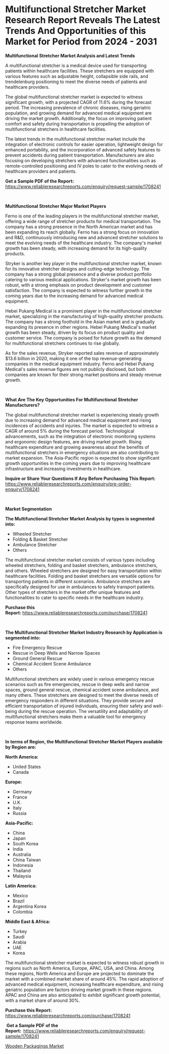 <p><h1>Multifunctional Stretcher Market Research Report Reveals The Latest Trends And Opportunities of this Market for Period from 2024 - 2031</h1></p><p><strong>Multifunctional Stretcher Market Analysis and Latest Trends</strong></p>
<p><p>A multifunctional stretcher is a medical device used for transporting patients within healthcare facilities. These stretchers are equipped with various features such as adjustable height, collapsible side rails, and trendelenburg positioning to meet the diverse needs of patients and healthcare providers.</p><p>The global multifunctional stretcher market is expected to witness significant growth, with a projected CAGR of 11.6% during the forecast period. The increasing prevalence of chronic diseases, rising geriatric population, and growing demand for advanced medical equipment are driving the market growth. Additionally, the focus on improving patient comfort and safety during transportation is propelling the adoption of multifunctional stretchers in healthcare facilities.</p><p>The latest trends in the multifunctional stretcher market include the integration of electronic controls for easier operation, lightweight design for enhanced portability, and the incorporation of advanced safety features to prevent accidents during patient transportation. Manufacturers are also focusing on developing stretchers with advanced functionalities such as remote-controlled positioning and IV poles to cater to the evolving needs of healthcare providers and patients.</p></p>
<p><strong>Get a Sample PDF of the Report:&nbsp;</strong> <a href="https://www.reliableresearchreports.com/enquiry/request-sample/1708241">https://www.reliableresearchreports.com/enquiry/request-sample/1708241</a></p>
<p>&nbsp;</p>
<p><strong>Multifunctional Stretcher Major Market Players</strong></p>
<p><p>Ferno is one of the leading players in the multifunctional stretcher market, offering a wide range of stretcher products for medical transportation. The company has a strong presence in the North American market and has been expanding its reach globally. Ferno has a strong focus on innovation and R&D, continuously introducing new and advanced stretcher solutions to meet the evolving needs of the healthcare industry. The company's market growth has been steady, with increasing demand for its high-quality products.</p><p>Stryker is another key player in the multifunctional stretcher market, known for its innovative stretcher designs and cutting-edge technology. The company has a strong global presence and a diverse product portfolio catering to various medical applications. Stryker's market growth has been robust, with a strong emphasis on product development and customer satisfaction. The company is expected to witness further growth in the coming years due to the increasing demand for advanced medical equipment.</p><p>Hebei Pukang Medical is a prominent player in the multifunctional stretcher market, specializing in the manufacturing of high-quality stretcher products. The company has a strong foothold in the Asian market and is gradually expanding its presence in other regions. Hebei Pukang Medical's market growth has been steady, driven by its focus on product quality and customer service. The company is poised for future growth as the demand for multifunctional stretchers continues to rise globally.</p><p>As for the sales revenue, Stryker reported sales revenue of approximately $13.6 billion in 2020, making it one of the top revenue-generating companies in the medical equipment industry. Ferno and Hebei Pukang Medical's sales revenue figures are not publicly disclosed, but both companies are known for their strong market positions and steady revenue growth.</p></p>
<p>&nbsp;</p>
<p><strong>What Are The Key Opportunities For Multifunctional Stretcher Manufacturers?</strong></p>
<p><p>The global multifunctional stretcher market is experiencing steady growth due to increasing demand for advanced medical equipment and rising incidences of accidents and injuries. The market is expected to witness a CAGR of around 5% during the forecast period. Technological advancements, such as the integration of electronic monitoring systems and ergonomic design features, are driving market growth. Rising healthcare expenditure and growing awareness about the benefits of multifunctional stretchers in emergency situations are also contributing to market expansion. The Asia-Pacific region is expected to show significant growth opportunities in the coming years due to improving healthcare infrastructure and increasing investments in healthcare.</p></p>
<p><strong>Inquire or Share Your Questions If Any Before Purchasing This Report:</strong> <a href="https://www.reliableresearchreports.com/enquiry/pre-order-enquiry/1708241">https://www.reliableresearchreports.com/enquiry/pre-order-enquiry/1708241</a></p>
<p>&nbsp;</p>
<p><strong>Market Segmentation</strong></p>
<p><strong>The Multifunctional Stretcher Market Analysis by types is segmented into:</strong></p>
<p><ul><li>Wheeled Stretcher</li><li>Folding & Basket Stretcher</li><li>Ambulance Stretcher</li><li>Others</li></ul></p>
<p><p>The multifunctional stretcher market consists of various types including wheeled stretchers, folding and basket stretchers, ambulance stretchers, and others. Wheeled stretchers are designed for easy transportation within healthcare facilities. Folding and basket stretchers are versatile options for transporting patients in different scenarios. Ambulance stretchers are specifically designed for use in ambulances to safely transport patients. Other types of stretchers in the market offer unique features and functionalities to cater to specific needs in the healthcare industry.</p></p>
<p><strong>Purchase this Report:&nbsp;</strong><a href="https://www.reliableresearchreports.com/purchase/1708241">https://www.reliableresearchreports.com/purchase/1708241</a></p>
<p>&nbsp;</p>
<p><strong>The Multifunctional Stretcher Market Industry Research by Application is segmented into:</strong></p>
<p><ul><li>Fire Emergency Rescue</li><li>Rescue in Deep Wells and Narrow Spaces</li><li>Ground General Rescue</li><li>Chemical Accident Scene Ambulance</li><li>Others</li></ul></p>
<p><p>Multifunctional stretchers are widely used in various emergency rescue scenarios such as fire emergencies, rescue in deep wells and narrow spaces, ground general rescue, chemical accident scene ambulance, and many others. These stretchers are designed to meet the diverse needs of emergency responders in different situations. They provide secure and efficient transportation of injured individuals, ensuring their safety and well-being during the rescue operation. The versatility and adaptability of multifunctional stretchers make them a valuable tool for emergency response teams worldwide.</p></p>
<p>&nbsp;</p>
<p><strong>In terms of Region, the Multifunctional Stretcher Market Players available by Region are:</strong></p>
<p>
    <p> <strong> North America: </strong>
        <ul>
            <li>United States</li>
            <li>Canada</li>
        </ul>
        </p> 
    <p> <strong> Europe: </strong>
        <ul>
            <li>Germany</li>
            <li>France</li>
            <li>U.K.</li>
            <li>Italy</li>
            <li>Russia</li>
        </ul>
        </p> 
    <p> <strong> Asia-Pacific: </strong>
        <ul>
            <li>China</li>
            <li>Japan</li>
            <li>South Korea</li>
            <li>India</li>
            <li>Australia</li>
            <li>China Taiwan</li>
            <li>Indonesia</li>
            <li>Thailand</li>
            <li>Malaysia</li>
        </ul>
        </p> 
    <p> <strong> Latin America: </strong>
        <ul>
            <li>Mexico</li>
            <li>Brazil</li>
            <li>Argentina Korea</li>
            <li>Colombia</li>
        </ul>
        </p> 
    <p> <strong> Middle East & Africa: </strong>
        <ul>
            <li>Turkey</li>
            <li>Saudi</li>
            <li>Arabia</li>
            <li>UAE</li>
            <li>Korea</li>
        </ul>
    </p>
    </p>
<p><p>The multifunctional stretcher market is expected to witness robust growth in regions such as North America, Europe, APAC, USA, and China. Among these regions, North America and Europe are projected to dominate the market with a combined market share of around 45%. The rapid adoption of advanced medical equipment, increasing healthcare expenditure, and rising geriatric population are factors driving market growth in these regions. APAC and China are also anticipated to exhibit significant growth potential, with a market share of around 30%.</p></p>
<p><strong>Purchase this Report: </strong><a href="https://www.reliableresearchreports.com/purchase/1708241">https://www.reliableresearchreports.com/purchase/1708241</a></p>
<p>&nbsp;<strong>Get a Sample PDF of the Report:&nbsp;&nbsp;</strong><a href="https://www.reliableresearchreports.com/enquiry/request-sample/1708241">https://www.reliableresearchreports.com/enquiry/request-sample/1708241</a></p>
<p><strong></strong></p>
<p><p><a href="https://github.com/WillieWoodard/Market-Research-Report-List-3/blob/main/wooden-packagings-market.md">Wooden Packagings Market</a></p></p>